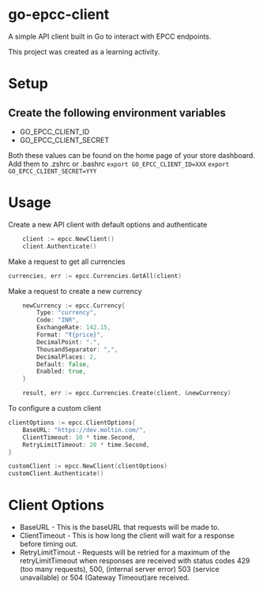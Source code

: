 # go-epcc-client
A simple API client built in Go to interact with EPCC endpoints.

This project was created as a learning activity.

# Setup
## Create the following environment variables
* GO_EPCC_CLIENT_ID 
* GO_EPCC_CLIENT_SECRET

Both these values can be found on the home page of your store dashboard.
Add them to .zshrc or .bashrc
`export GO_EPCC_CLIENT_ID=XXX`
`export GO_EPCC_CLIENT_SECRET=YYY`


# Usage
Create a new API client with default options and authenticate
```go
	client := epcc.NewClient()
	client.Authenticate()
```

Make a request to get all currencies
```go
currencies, err := epcc.Currencies.GetAll(client)
```

Make a request to create a new currency
```go
	newCurrency := epcc.Currency{
		Type: "currency",
		Code: "INR",
		ExchangeRate: 142.15,
		Format: "₹{price}",
		DecimalPoint: ".",
		ThousandSeparator: ",",
		DecimalPlaces: 2,
		Default: false,
		Enabled: true,
	}

	result, err := epcc.Currencies.Create(client, &newCurrency)
```

To configure a custom client
```go
clientOptions := epcc.ClientOptions{
	BaseURL: "https://dev.moltin.com/",
	ClientTimeout: 10 * time.Second,
	RetryLimitTimeout: 20 * time.Second,
}

customClient := epcc.NewClient(clientOptions)
customClient.Authenticate()
```

# Client Options
* BaseURL - This is the baseURL that requests will be made to.
* ClientTimeout - This is how long the client will wait for a response before timing out.
* RetryLimitTimout - Requests will be retried for a maximum of the retryLimitTimeout when responses are received with status codes 429 (too many requests), 500, (internal server error) 503 (service unavailable) or 504 (Gateway Timeout)are received. 
